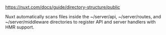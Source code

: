 https://nuxt.com/docs/guide/directory-structure/public

Nuxt automatically scans files inside the ~/server/api, ~/server/routes, and ~/server/middleware directories to register API and server handlers with HMR support.
